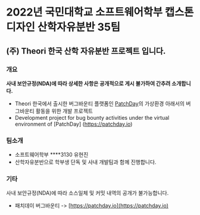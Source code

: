 # 2022년 국민대학교 소프트웨어학부 캡스톤디자인 산학자유분반 35팀

## (주) Theori 한국 산학 자유분반 프로젝트 입니다.

### 개요

**사내 보안규정(NDA)에 따라 상세한 사항은 공개적으로 게시 불가하여 간추려 소개합니다.**

- Theori 한국에서 출시한 버그바운티 플랫폼인 [PatchDay](https://patchday.io)의 가상환경 아래서의 버그바운티 활동을 위한 개발 프로젝트
- Development project for bug bounty activities under the virtual environment of [PatchDay] (https://patchday.io)

### 팀소개

- 소프트웨어학부 ****3130 유현진
- 산학자유분반으로 학부생 단독 및 사내 개발팀과 함께 진행합니다.

### 기타
사내 보안규정(NDA)에 따라 소스일체 및 커밋 내역의 공개가 불가능합니다.

* 패치데이 버그바운티 -> [https://patchday.io](https://patchday.io)
